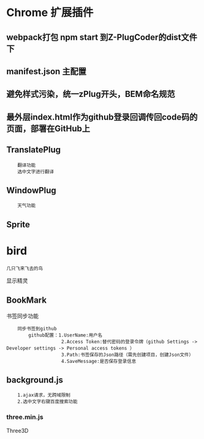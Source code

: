 # Chrome 扩展插件
## webpack打包 npm start 到Z-PlugCoder的dist文件下
## manifest.json 主配置

## 避免样式污染，统一zPlug开头，BEM命名规范

## 最外层index.html作为github登录回调传回code码的页面，部署在GitHub上


## TranslatePlug
```
    翻译功能
    选中文字进行翻译
```
## WindowPlug
```
    天气功能
```
## Sprite
 # bird
    几只飞来飞去的鸟
    
显示精灵
## BookMark
书签同步功能
```
    同步书签到github
        github配置：1.UserName:用户名
                    2.Access Token:替代密码的登录令牌（github Settings -> Developer settings -> Personal access tokens ）
                    3.Path:书签保存的Json路径（需先创建项目，创建Json文件）
                    4.SaveMessage:是否保存登录信息
```

## background.js
```
    1.ajax请求，无跨域限制
    2.选中文字右键百度搜索功能
```
### three.min.js
Three3D
